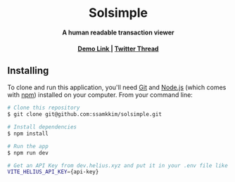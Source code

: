 <div align="center">
  <h1>Solsimple</h1>
  
  <p>
    <strong>A human readable transaction viewer</strong>
  </p>
</div>

<div align="center">
  <h4>
    <a href="https://solsimple.netlify.app/">
      Demo Link
    </a>
    <span> | </span>
    <a href="https://twitter.com/scammo_/status/1617589403622461440?s=20&t=Mq5bvPfM78PGZ9V8O2rmBQ">
      Twitter Thread 
    </a>
  </h4>
</div>

## Installing

<!-- Example: -->

To clone and run this application, you'll need [Git](https://git-scm.com) and [Node.js](https://nodejs.org/en/download/) (which comes with [npm](http://npmjs.com)) installed on your computer. From your command line:

```bash
# Clone this repository
$ git clone git@github.com:ssamkkim/solsimple.git

# Install dependencies
$ npm install

# Run the app
$ npm run dev

# Get an API Key from dev.helius.xyz and put it in your .env file like this
VITE_HELIUS_API_KEY={api-key}
```
